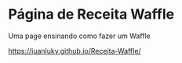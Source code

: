 # Página de Receita Waffle
 Uma page ensinando como fazer um Waffle
 
 https://juanluky.github.io/Receita-Waffle/
